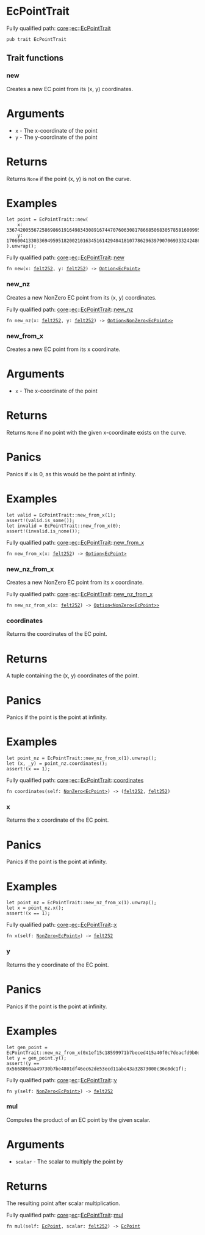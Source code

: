 # EcPointTrait

Fully qualified path: [core](./core.md)::[ec](./core-ec.md)::[EcPointTrait](./core-ec-EcPointTrait.md)

<pre><code class="language-cairo">pub trait EcPointTrait</code></pre>

## Trait functions

### new

Creates a new EC point from its (x, y) coordinates.
# Arguments

- `x` - The x-coordinate of the point
- `y` - The y-coordinate of the point
# Returns

Returns `None` if the point (x, y) is not on the curve.
# Examples

```cairo
let point = EcPointTrait::new(
    x: 336742005567258698661916498343089167447076063081786685068305785816009957563,
    y: 1706004133033694959518200210163451614294041810778629639790706933324248611779,
).unwrap();
```

Fully qualified path: [core](./core.md)::[ec](./core-ec.md)::[EcPointTrait](./core-ec-EcPointTrait.md)::[new](./core-ec-EcPointTrait.md#new)

<pre><code class="language-cairo">fn new(x: <a href="core-felt252.html">felt252</a>, y: <a href="core-felt252.html">felt252</a>) -&gt; <a href="core-option-Option.html">Option&lt;EcPoint&gt;</a></code></pre>


### new_nz

Creates a new NonZero EC point from its (x, y) coordinates.

Fully qualified path: [core](./core.md)::[ec](./core-ec.md)::[EcPointTrait](./core-ec-EcPointTrait.md)::[new_nz](./core-ec-EcPointTrait.md#new_nz)

<pre><code class="language-cairo">fn new_nz(x: <a href="core-felt252.html">felt252</a>, y: <a href="core-felt252.html">felt252</a>) -&gt; <a href="core-option-Option.html">Option&lt;NonZero&lt;EcPoint&gt;&gt;</a></code></pre>


### new_from_x

Creates a new EC point from its x coordinate.
# Arguments

- `x` - The x-coordinate of the point
# Returns

Returns `None` if no point with the given x-coordinate exists on the curve.
# Panics

Panics if `x` is 0, as this would be the point at infinity.
# Examples

```cairo
let valid = EcPointTrait::new_from_x(1);
assert!(valid.is_some());
let invalid = EcPointTrait::new_from_x(0);
assert!(invalid.is_none());
```

Fully qualified path: [core](./core.md)::[ec](./core-ec.md)::[EcPointTrait](./core-ec-EcPointTrait.md)::[new_from_x](./core-ec-EcPointTrait.md#new_from_x)

<pre><code class="language-cairo">fn new_from_x(x: <a href="core-felt252.html">felt252</a>) -&gt; <a href="core-option-Option.html">Option&lt;EcPoint&gt;</a></code></pre>


### new_nz_from_x

Creates a new NonZero EC point from its x coordinate.

Fully qualified path: [core](./core.md)::[ec](./core-ec.md)::[EcPointTrait](./core-ec-EcPointTrait.md)::[new_nz_from_x](./core-ec-EcPointTrait.md#new_nz_from_x)

<pre><code class="language-cairo">fn new_nz_from_x(x: <a href="core-felt252.html">felt252</a>) -&gt; <a href="core-option-Option.html">Option&lt;NonZero&lt;EcPoint&gt;&gt;</a></code></pre>


### coordinates

Returns the coordinates of the EC point.
# Returns

A tuple containing the (x, y) coordinates of the point.
# Panics

Panics if the point is the point at infinity.
# Examples

```cairo
let point_nz = EcPointTrait::new_nz_from_x(1).unwrap();
let (x, _y) = point_nz.coordinates();
assert!(x == 1);
```

Fully qualified path: [core](./core.md)::[ec](./core-ec.md)::[EcPointTrait](./core-ec-EcPointTrait.md)::[coordinates](./core-ec-EcPointTrait.md#coordinates)

<pre><code class="language-cairo">fn coordinates(self: <a href="core-zeroable-NonZero.html">NonZero&lt;EcPoint&gt;</a>) -&gt; (<a href="core-felt252.html">felt252</a>, <a href="core-felt252.html">felt252</a>)</code></pre>


### x

Returns the x coordinate of the EC point.
# Panics

Panics if the point is the point at infinity.
# Examples

```cairo
let point_nz = EcPointTrait::new_nz_from_x(1).unwrap();
let x = point_nz.x();
assert!(x == 1);
```

Fully qualified path: [core](./core.md)::[ec](./core-ec.md)::[EcPointTrait](./core-ec-EcPointTrait.md)::[x](./core-ec-EcPointTrait.md#x)

<pre><code class="language-cairo">fn x(self: <a href="core-zeroable-NonZero.html">NonZero&lt;EcPoint&gt;</a>) -&gt; <a href="core-felt252.html">felt252</a></code></pre>


### y

Returns the y coordinate of the EC point.
# Panics

Panics if the point is the point at infinity.
# Examples

```cairo
let gen_point =
EcPointTrait::new_nz_from_x(0x1ef15c18599971b7beced415a40f0c7deacfd9b0d1819e03d723d8bc943cfca).unwrap();
let y = gen_point.y();
assert!(y == 0x5668060aa49730b7be4801df46ec62de53ecd11abe43a32873000c36e8dc1f);
```

Fully qualified path: [core](./core.md)::[ec](./core-ec.md)::[EcPointTrait](./core-ec-EcPointTrait.md)::[y](./core-ec-EcPointTrait.md#y)

<pre><code class="language-cairo">fn y(self: <a href="core-zeroable-NonZero.html">NonZero&lt;EcPoint&gt;</a>) -&gt; <a href="core-felt252.html">felt252</a></code></pre>


### mul

Computes the product of an EC point by the given scalar.
# Arguments

- `scalar` - The scalar to multiply the point by
# Returns

The resulting point after scalar multiplication.

Fully qualified path: [core](./core.md)::[ec](./core-ec.md)::[EcPointTrait](./core-ec-EcPointTrait.md)::[mul](./core-ec-EcPointTrait.md#mul)

<pre><code class="language-cairo">fn mul(self: <a href="core-ec-EcPoint.html">EcPoint</a>, scalar: <a href="core-felt252.html">felt252</a>) -&gt; <a href="core-ec-EcPoint.html">EcPoint</a></code></pre>


